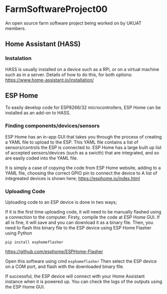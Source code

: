 # FarmSoftwareProject00
An open source farm software project being worked on by UKUAT members.

## Home Assistant (HASS)
### Instalation
HASS is usually installed on a device such as a RPi, or on a virtual machine such as in a server. Details of how to do this, for both options:
https://www.home-assistant.io/installation/

## ESP Home
To easily develop code for ESP8266/32 microcontrollers, ESP Home can be installed as an add-on to HASS. 

### Finding components/devices/sensors
ESP Home has an in-app GUI that takes you through the process of creating a YAML file to upload to the ESP. This YAML file contains a list of sensors/controls the ESP is connected to. ESP Home has a large built up list of accepted sensors/devices (such as a swicth) that are integrated, and so are easily coded into the YAML file.

It is simply a case of copying the code from ESP Home website, adding to a YAML file, choosing the correct GPIO pin to connect the device to A list of integreated devices is shown here;
https://esphome.io/index.html

### Uploading Code
Uploading code to an ESP device is done in two ways;

If it is the first time uploading code, it will need to be manually flashed using a connection to the computer. Firsty, compile the code at ESP Home GUI. If all is fine, it will save and you can download it as a binary file. 
Then, you need to flash this binary file to the ESP device using ESP Home Flasher using Python 
```
pip install esphomeflasher
```
https://github.com/esphome/ESPHome-Flasher

Open this software using cmd `esphomeflasher`
Then select the ESP device on a COM port, and flash with the downloaded binary file. 

If successful, the ESP device will connect with your Home Assistant instance when it is powered up. You can check the logs of the outputs using the ESP Home GUI. 




